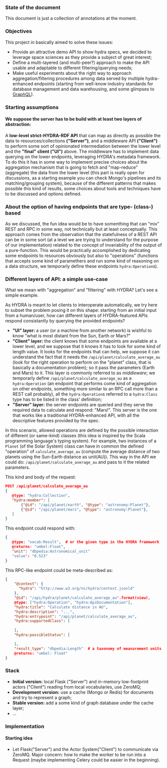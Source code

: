 ### State of the document
This document is just a collection of annotations at the moment.

### Objectives
This project in basically aimed to solve these issues:
* Provide an attractive demo API to show hydra specs, we  decided to leverage space sciences as they provide a subject of great interest;
* Define a multi-layered (and multi-peer?) approach to make the API usable and adaptable to different filtering/querying needs;
* Make useful experiments about the right way to approach aggregation/filtering procedures among data served by multiple hydra-enhanced endpoints (starting from well-know industry standards for database management and data warehousing, and some glimpses to [GraphQL](https://graphql.org/)). 


### Starting assumptions

#### We suppose the server has to be build with at least **two layers of abstraction**: 

A **low-level strict-HYDRA-RDF API** that can map as directly as possible the data to resources/collections **("Server")**, and a middleware API **("Client")** to perform some sort of opinionated intermediation between the lower level and the **"final"** **client ("UI")** above. The middleware has to implement data querying on the lower endpoints, leveraging HYDRA's metadata framework. To do this it has in some way to implement precise choices about the aggregation mechanism that is going to fetch and "map-reduce" (aggregate) the data from the lower level (this part is really open for discussions, as a starting example you can check Mongo's pipelines and its matching/grouping system), because of the different patterns that makes possible this kind of results, some choices about tools and techniques have to be discussed and options defined. 

### About the option of having endpoints that are type- (class-) based
As we discussed, the fun idea would be to have somenthing that can "mix" REST and RPC in some way, not technically but at least conceptually. This approach comes from the observation that the statefulness of a REST API can be in some sort (at a level we are trying to understand for the purpose of our implementation) related to the concept of invariability of the output of a pure-function. This would be practically accomplished by dedicating some endpoints to resources obviously but also to "operations" (functions that accepts some kind of paramethers and run some kind of reasoning on a data structure, we temporarly define these endpoints `hydra:Operation`s).

### Different layers of API: a simple use-case
What we mean with "aggregation" and "filtering" with HYDRA? Let's see a simple example.

As HYDRA is meant to let clients to interoperate automatically, we try here to subset the problem posing it on this shape: starting from an initial input from a human/user, how can different layers of HYDRA-featured APIs respond consistantly by querying the provided endpoints? 
* **"UI" layer:** a user (or a machine from another network) is wishful to know "what is most distant from the Sun, Earth or Mars?"
* **"Client" layer:** the client knows that some endpoints are available at a lower level, and we suppose that it knows it has to look for some kind of length value. It looks for the endpoints that can help, we suppose it can understand the fact that it needs the `/api/planet/calculate_average_au` (look for the right operation to perform on the "planet" class, that is basically a documentation problem); so it pass the parameters (Earth and Mars) to it. This layer is commonly referred to as *middleware*; we temporarly define `/api/planet/calculate_average_au` as a `hydra:Operation` (an endpoint that performs come kind of aggregation on other endpoints, something more similar to an RPC call more than a REST call probably), all the `hydra:Operation`s referred to a `hydra:Class` type has to be listed in the class' definition; 
* **"Server" layer:** the server endpoints are queried and they serve the required data to calculate and respond: "Mars!". This server is the one that works like a traditional HYDRA-enhanced API, with all the descriptive features provided by the spec. 

In this scenario, allowed operations are defined by the possible interaction of different (or same-kind) classes (this idea is inspired by the Scala programming language's typing system). For example, two instances of a `Planet` (of the Solar System) class can have in common the defined "operation" of `calculate_average_au` (compute the average distance of two planets using the Sun-Earth distance as unit(AU)). This way in the API we could do: `/api/planet/calculate_average_au` and pass to it the related parameters.

This kind and body of the request:
```json
POST /api/planet/calculate_average_au
{
   @type: "hydra:Collection",
   "hydra:member": [
       {"@id": "/api/planet/earth", "@type": "astronomy:Planet"}, 
       {"@id": "/api/planet/mars", "@type": "astronomy:Planet"},
   ]
}
```
This endpoint could respond with:
```json
{
   @type: "vocab:Result",  # or the given type in the HYDRA framework
   @returns: "umbel:Float",
   "unit": "dbpedia:Astronomical_unit"
   "value": "0.523"
}
```
This RPC-like endpoint could be meta-described as:
```json
{
    "@context": {
      "hydra": "http://www.w3.org/ns/hydra/context.jsonld"
    },
    "@id": "/api/hydra/planet/calculate_average_au".format(view),
    @type: ["hydra:Operation", "hydra:ApiDocumentation"],
    "hydra:title": "Calculate distance in AU",
    "hydra:description": "...",
    "hydra:entrypoint": "/api/planet/calculate_average_au",
    "hydra:supportedClass": [
      
    ],
    "hydra:possibleStatus": [

    ],
    "result_type": "dbpedia:Length"  # a taxonomy of measurement units is availble at opencyc.org
    @returns: "umbel: Float"
}
```


### Stack
* **Initial version:** local Flask ("Server") and in-memory low-footprint actors ("Client") reading from local vocabularies, use ZeroMQ;
* **Development version:** use a cache (Mongo or Redis) for documents and try to represent a graph;
* **Stable version:** add a some kind of graph database under the cache layer;
* ...

### Implementation

#### Starting idea
* Let Flask("Server") and the Actor System("Client") to communicate via ZeroMQ. Major concern: how to make the worker to be run into a Request (maybe implementing Celery could be easier in the beginning).

